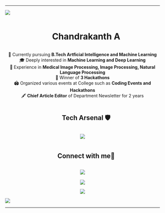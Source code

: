 ----------------------------------------------------------------------

<!--horizontal divider(gradiant)-->
<img src="https://user-images.githubusercontent.com/73097560/115834477-dbab4500-a447-11eb-908a-139a6edaec5c.gif">

<!--h1 without bottom border-->
<div id="user-content-toc">
  <ul align="center">
    <summary><h1 style="display: inline-block">Chandrakanth A</h1></summary>
  </ul>
</div>


<!--Intro start-->
<div align="center">
🧠 Currently pursuing <b>B.Tech Artficial Intelligence and Machine Learning</b><br/>
🎓 Deeply interested in <b>Machine Learning and Deep Learning</b><br/>
📔 Experience in <b>Medical Image Processing, Image Processing, Natural Language Processing</b><br/>
🥇 Winner of <b>3 Hackathons</b><br/>
🏟️ Organized various events at College such as <b>Coding Events and Hackathons</b><br/>
🖋️ <b>Chief Article Editor</b> of Department Newsletter for 2 years<br/>
</div>
<!--Intro end-->

<!---
  <p align="center">
  <table align="center">
    <tr border="none">
    <td width="50%" align="center">
  
    <img  align="center"  src="https://github-readme-stats.vercel.app/api?username=chandrakanth137&theme=dark&show_icons=true&count_private=true" />
    <br></br>
    <img  title="🔥 Get streak stats for your profile at git.io/streak-stats" alt="Mark streak" src="https://github-readme-streak-stats.herokuapp.com/?user=chandrakanth137&theme=dark&hide_border=false" /> 
    </td>

    <td width="50%" align="center">

    <img  align="center"  src="https://github-readme-stats.anuraghazra1.vercel.app/api/top-langs/?username=chandrakanth137&theme=dark&hide_border=false&no-bg=true&no-frame=true&langs_count=10"/>
  
    </td>
    </tr>  
    </table>
-->

<!--h1 without bottom border-->
<div id="user-content-toc">
  <ul align="center">
    <summary><h2 style="display: inline-block">Tech Arsenal 🛡️</h2></summary>
  </ul>
</div>
<!--tech stack icons-->
<p align="center">
  <a href="https://skillicons.dev">
    <img src="https://skillicons.dev/icons?i=git,github,c,cpp,css,docker,html,java,js,linux,md,mysql,nextjs,nodejs,py,react,tailwind,ts,vscode,tensorflow,pytorch,bash,blender,flask,php&perline=14" />
  </a>
</p>


<!-- Connect with me -->
<!--h2 without bottom border-->
<div id="user-content-toc">
  <ul align="center">
    <summary><h2 style="display: inline-block">Connect with me🤝</h2></summary>
  </ul>
</div>

<!--icons and links-->
<p align="center">
<a href="https://www.linkedin.com/in/chandrakanth-a-538695196/" target="blank"><img align="center" src="https://img.shields.io/badge/LinkedIn-0077B5?style=for-the-badge&logo=linkedin&logoColor=white"/></a>
  <br></br>
<a href"apcmchandu@gmail.com"><img src="https://img.shields.io/badge/Gmail-D14836?style=for-the-badge&logo=gmail&logoColor=white"/></a>
</p>


<!--profile visit count-->
<div align="center">
  
[![](https://visitcount.itsvg.in/api?id=chandrakanth137&label=Profile%20Views&pretty=false)](https://visitcount.itsvg.in)
  
</div>

<!--horizontal divider(gradiant)-->
<img src="https://user-images.githubusercontent.com/73097560/115834477-dbab4500-a447-11eb-908a-139a6edaec5c.gif">

----------------------------------------------------------------------
